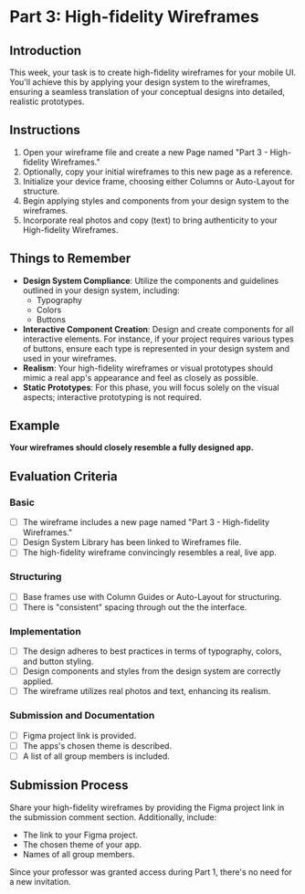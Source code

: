 # Part 3: High-fidelity Wireframes

## Introduction

This week, your task is to create high-fidelity wireframes for your mobile UI. You'll achieve this by applying your design system to the wireframes, ensuring a seamless translation of your conceptual designs into detailed, realistic prototypes.

## Instructions

1. Open your wireframe file and create a new Page named "Part 3 - High-fidelity Wireframes."
2. Optionally, copy your initial wireframes to this new page as a reference.
3. Initialize your device frame, choosing either Columns or Auto-Layout for structure.
4. Begin applying styles and components from your design system to the wireframes.
5. Incorporate real photos and copy (text) to bring authenticity to your High-fidelity Wireframes.

## Things to Remember

- **Design System Compliance**: Utilize the components and guidelines outlined in your design system, including:
  - Typography
  - Colors
  - Buttons
- **Interactive Component Creation**: Design and create components for all interactive elements. For instance, if your project requires various types of buttons, ensure each type is represented in your design system and used in your wireframes.
- **Realism**: Your high-fidelity wireframes or visual prototypes should mimic a real app's appearance and feel as closely as possible.
- **Static Prototypes**: For this phase, you will focus solely on the visual aspects; interactive prototyping is not required.

## Example

**Your wireframes should closely resemble a fully designed app.**

## Evaluation Criteria

### Basic

- [ ] The wireframe includes a new page named "Part 3 - High-fidelity Wireframes."
- [ ] Design System Library has been linked to Wireframes file.
- [ ] The high-fidelity wireframe convincingly resembles a real, live app.

### Structuring

- [ ] Base frames use with Column Guides or Auto-Layout for structuring.
- [ ] There is "consistent" spacing through out the the interface.

### Implementation

- [ ] The design adheres to best practices in terms of typography, colors, and button styling.
- [ ] Design components and styles from the design system are correctly applied.
- [ ] The wireframe utilizes real photos and text, enhancing its realism.

### Submission and Documentation

- [ ] Figma project link is provided.
- [ ] The apps's chosen theme is described.
- [ ] A list of all group members is included.
<!-- - [ ] No cheating
- [ ] looks like the group put effort. -->

## Submission Process

Share your high-fidelity wireframes by providing the Figma project link in the submission comment section. Additionally, include:

- The link to your Figma project.
- The chosen theme of your app.
- Names of all group members.

Since your professor was granted access during Part 1, there's no need for a new invitation.
